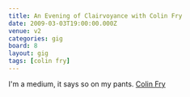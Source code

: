 ```yaml
---
title: An Evening of Clairvoyance with Colin Fry
date: 2009-03-03T19:00:00.000Z
venue: v2
categories: gig
board: 8
layout: gig
tags: [colin fry]
---
```

I'm a medium, it says so on my pants.
<a href="http://www.tonyyouens.com/colinfry.htm">Colin Fry</a>